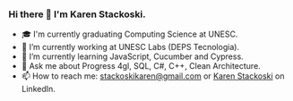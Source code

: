 ### Hi there 👋 I'm Karen Stackoski.

- 🎓 I'm currently graduating Computing Science at UNESC.
- 🔭 I’m currently working at UNESC Labs (DEPS Tecnologia).
- 🌱 I’m currently learning JavaScript, Cucumber and Cypress.
- 💬 Ask me about Progress 4gl, SQL, C#, C++, Clean Architecture.
- 📫 How to reach me: stackoskikaren@gmail.com or [Karen Stackoski](https://www.linkedin.com/in/karen-stackoski-a91634258/) on LinkedIn.
